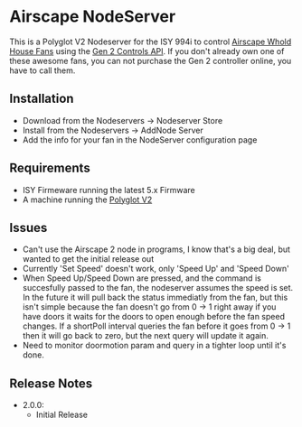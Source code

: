 # Airscape NodeServer

This is a Polyglot V2 Nodeserver for the ISY 994i to control [Airscape Whold House Fans](https://airscapefans.com/) using the [Gen 2 Controls API](https://blog.airscapefans.com/archives/gen-2-controls-api).  If you don't already own one of these awesome fans, you can not purchase the Gen 2 controller online, you have to call them.

## Installation

- Download from the Nodeservers -> Nodeserver Store
- Install from the Nodeservers -> AddNode Server
- Add the info for your fan in the NodeServer configuration page

## Requirements

- ISY Firmeware running the latest 5.x Firmware
- A machine running the [Polyglot V2](https://github.com/UniversalDevicesInc/polyglot-v2/blob/master/README.md)

## Issues

- Can't use the Airscape 2 node in programs, I know that's a big deal, but wanted to get the initial release out
- Currently 'Set Speed' doesn't work, only 'Speed Up' and 'Speed Down'
- When Speed Up/Speed Down are pressed, and the command is succesfully passed to the fan, the nodeserver assumes the speed is set.  In the future it will pull back the status immediatly from the fan, but this isn't simple because the fan doesn't go from 0 -> 1 right away if you have doors it waits for the doors to open enough before the fan speed changes.  If a shortPoll interval queries the fan before it goes from 0 -> 1 then it will go back to zero, but the next query will update it again.
- Need to monitor doormotion param and query in a tighter loop until it's done.

## Release Notes

- 2.0.0:
  - Initial Release
